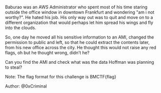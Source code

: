 Baburao was an AWS Administrator who spent most of his time staring outside the office window in downtown Frankfurt and wondering "am i not worthy?". He hated his job. His only way out was to quit and move on to a different organization that would perhaps let him spread his wings and fly into the clouds.

So, one day he moved all his sensitive information to an AMI, changed the permission to public and left, so that he could extract the contents later, from his new office across the city. He thought this would not raise any red flags, oh but he thought wrong, didn't he?

Can you find the AMI and check what was the data Hoffman was planning to steal?

Note: The flag format for this challenge is BMCTF{flag}

Author: @0xCriminal

